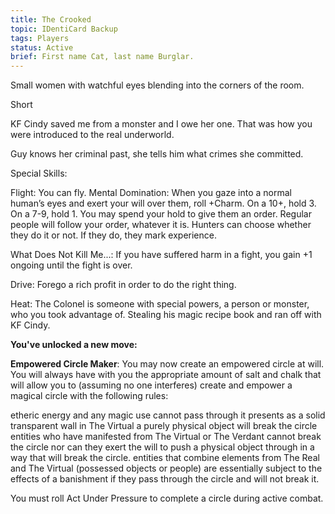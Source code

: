 ```yaml
---
title: The Crooked
topic: IDentiCard Backup
tags: Players
status: Active
brief: First name Cat, last name Burglar. 
---
```


Small women with watchful eyes blending into the corners of the room.

Short

KF Cindy saved me from a monster and I owe her one. That was how you were introduced to the real underworld.

Guy knows her criminal past, she tells him what crimes she committed. 

Special Skills:

 Flight: You can fly. 
 Mental Domination: When you gaze into a normal human’s eyes and exert your will over them, roll +Charm. On a 10+, hold 3. On a 7-9, hold 1. You may spend your hold to give them an order. Regular people will follow your order, whatever it is. Hunters can choose whether they do it or not. If they do, they mark experience. 

What Does Not Kill Me...: If you have suffered harm in a fight, you gain +1 ongoing until the fight is over. 

Drive: Forego a rich profit in order to do the right thing.

Heat: The Colonel is someone with special powers, a person or monster, who you took advantage of. Stealing his magic recipe book and ran off with KF Cindy.

**You've unlocked a new move:**

**Empowered Circle Maker**: You may now create an empowered circle at will. You will always have with you the appropriate amount of salt and chalk that will allow you to (assuming no one interferes) create and empower a magical circle with the following rules:

etheric energy and any magic use cannot pass through
it presents as a solid transparent wall in The Virtual
a purely physical object will break the circle
entities who have manifested from The Virtual or The Verdant cannot break the circle nor can they exert the will to push a physical object through in a way that will break the circle.
entities that combine elements from The Real and The Virtual (possessed objects or people) are essentially subject to the effects of a banishment if they pass through the circle and will not break it.

You must roll Act Under Pressure to complete a circle during active combat.
